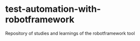 # test-automation-with-robotframework
Repository of studies and learnings of the robotframework tool
